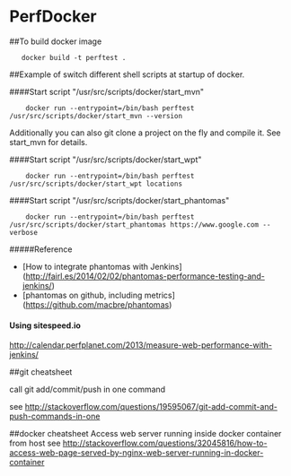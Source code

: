 # PerfDocker

##To build docker image
```
   docker build -t perftest .
```


##Example of switch different shell scripts at startup of docker.

####Start script "/usr/src/scripts/docker/start_mvn"
```
	docker run --entrypoint=/bin/bash perftest /usr/src/scripts/docker/start_mvn --version
```

Additionally you can also git clone a project on the fly and compile it. See start_mvn for details.


####Start script "/usr/src/scripts/docker/start_wpt"
```
	docker run --entrypoint=/bin/bash perftest /usr/src/scripts/docker/start_wpt locations
```


####Start script "/usr/src/scripts/docker/start_phantomas"
```
	docker run --entrypoint=/bin/bash perftest /usr/src/scripts/docker/start_phantomas https://www.google.com --verbose
```
#####Reference
   - [How to integrate phantomas with Jenkins] (http://fairl.es/2014/02/02/phantomas-performance-testing-and-jenkins/)
   - [phantomas on github, including metrics] (https://github.com/macbre/phantomas)
 

#### Using sitespeed.io
http://calendar.perfplanet.com/2013/measure-web-performance-with-jenkins/

##git cheatsheet

call git add/commit/push in one command

  see http://stackoverflow.com/questions/19595067/git-add-commit-and-push-commands-in-one

##docker cheatsheet
Access web server running inside docker container from host
  see http://stackoverflow.com/questions/32045816/how-to-access-web-page-served-by-nginx-web-server-running-in-docker-container 
